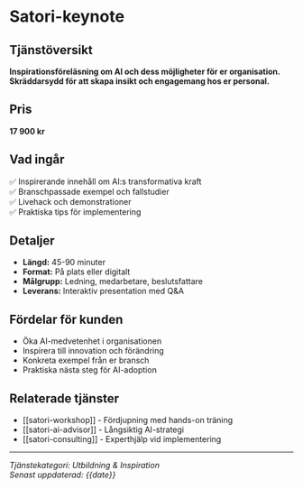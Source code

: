 # Satori-keynote

## Tjänstöversikt
**Inspirationsföreläsning om AI och dess möjligheter för er organisation. Skräddarsydd för att skapa insikt och engagemang hos er personal.**

## Pris
**17 900 kr**

## Vad ingår
✅ Inspirerande innehåll om AI:s transformativa kraft  
✅ Branschpassade exempel och fallstudier  
✅ Livehack och demonstrationer  
✅ Praktiska tips för implementering  

## Detaljer
- **Längd:** 45-90 minuter
- **Format:** På plats eller digitalt
- **Målgrupp:** Ledning, medarbetare, beslutsfattare
- **Leverans:** Interaktiv presentation med Q&A

## Fördelar för kunden
- Öka AI-medvetenhet i organisationen
- Inspirera till innovation och förändring
- Konkreta exempel från er bransch
- Praktiska nästa steg för AI-adoption

## Relaterade tjänster
- [[satori-workshop]] - Fördjupning med hands-on träning
- [[satori-ai-advisor]] - Långsiktig AI-strategi
- [[satori-consulting]] - Experthjälp vid implementering

---
*Tjänstekategori: Utbildning & Inspiration*  
*Senast uppdaterad: {{date}}*